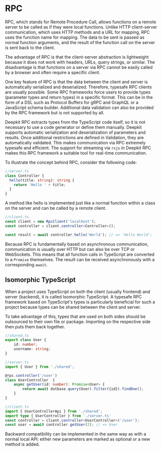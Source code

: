 # RPC

RPC, which stands for Remote Procedure Call, allows functions on a remote server to be called as if they were local functions. Unlike HTTP client-server communication, which uses HTTP methods and a URL for mapping, RPC uses the function name for mapping. The data to be sent is passed as normal function arguments, and the result of the function call on the server is sent back to the client.

The advantage of RPC is that the client-server abstraction is lightweight because it does not work with headers, URLs, query strings, or similar. The disadvantage is that functions on a server via RPC cannot be easily called by a browser and often require a specific client.

One key feature of RPC is that the data between the client and server is automatically serialized and deserialized. Therefore, typesafe RPC clients are usually possible. Some RPC frameworks force users to provide types (parameter types and return types) in a specific format. This can be in the form of a DSL such as Protocol Buffers for gRPC and GraphQL or a JavaScript schema builder. Additional data validation can also be provided by the RPC framework but is not supported by all.

Deepkit RPC extracts types from the TypeScript code itself, so it is not necessary to use a code generator or define them manually. Deepkit supports automatic serialization and deserialization of parameters and results. Once additional restrictions are defined in Validation, they are automatically validated. This makes communication via RPC extremely typesafe and efficient. The support for streaming via `rxjs` in Deepkit RPC makes this RPC framework a suitable tool for real-time communication.

To illustrate the concept behind RPC, consider the following code:

```typescript
//server.ts
class Controller {
  hello(title: string): string {
    return 'Hello ' + title;
  }
}
```

A method like hello is implemented just like a normal function within a class on the server and can be called by a remote client.

```typescript
//client.ts
const client = new RpcClient('localhost');
const controller = client.controller<Controller>();

const result = await controller.hello('World'); // => 'Hello World';
```

Because RPC is fundamentally based on asynchronous communication, communication is usually over HTTP but can also be over TCP or WebSockets. This means that all function calls in TypeScript are converted to a `Promise` themselves. The result can be received asynchronously with a corresponding `await`.

## Isomorphic TypeScript

When a project uses TypeScript on both the client (usually frontend) and server (backend), it is called Isomorphic TypeScript. A typesafe RPC framework based on TypeScript's types is particularly beneficial for such a project because types can be shared between the client and server.

To take advantage of this, types that are used on both sides should be outsourced to their own file or package. Importing on the respective side then puts them back together.

```typescript
//shared.ts
export class User {
    id: number;
    username: string;
}

//server.ts
import { User } from './shared';

@rpc.controller('/user')
class UserController  {
    async getUser(id: number): Promise<User> {
        return await datbase.query(User).filter({id}).findOne();
    }
}

//client.ts
import { UserControllerApi } from './shared';
import type { UserController } from './server.ts'
const controller = client.controller<UserController>('/user');
const user = await controller.getUser(2); // => User
```

Backward compatibility can be implemented in the same way as with a normal local API: either new parameters are marked as optional or a new method is added.
